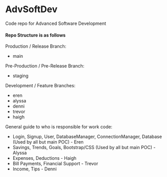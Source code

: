 # AdvSoftDev
Code repo for Advanced Software Development

#### Repo Structure is as follows ####

Production / Release Branch: 
- main

Pre-Production / Pre-Release Branch: 
- staging

Development / Feature Branches:
- eren
- alyssa
- denni
- trevor
- haigh

General guide to who is responsible for work code:
- Login, Signup, User, DatabaseManager, ConnectionManager, Database (Used by all but main POC) - Eren
- Savings, Trends, Goals, Bootstrap/CSS (Used by all but main POC) - Alyssa
- Expenses, Deductions - Haigh
- Bill Payments, Financial Support - Trevor
- Income, Tips - Denni
